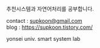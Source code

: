 추천시스템과 자연어처리를 공부합니다.


contact :   supkoon@gmail.com  
blog : https://supkoon.tistory.com/  

yonsei univ. smart system lab

<!---
supkoon/supkoon is a ✨ special ✨ repository because its `README.md` (this file) appears on your GitHub profile.
You can click the Preview link to take a look at your changes.
--->
